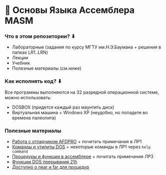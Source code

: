 # 💾 Основы Языка Ассемблера MASM

### Что в этом репозитории? ⬇
- Лабораторные (задания по курсу МГТУ им.Н.Э.Баумана + решения в папках LR1..LRN)
- Лекции
- Учебник
- Полезные материалы (см.ниже)

### Как исполнять код? ⬇
Все программы выполняются на 32 разрядной операционной системе, можно использовать:
- DOSBOX (придется каждый раз маунтить диск)
- Виртуальная машина + Windows XP (неудобно, но попадете во времена палеолита)

### Полезные материалы
- [Работа с отладчиком AFDPRO](https://pandia.ru/text/77/218/1514.php) + почитать примечания в ЛР1  
- [Команды и утилиты DOS](http://rzd2001.narod.ru/dos/dos2.html#1%20chapter) + некоторые команды в ЛР1 через ```help command```  
- [Процедуры и функции в ассемблере](https://prog-cpp.ru/asm-proc/) + почитать примечания ЛР3
- [Функции DOS прерывания 21h](http://www.codenet.ru/progr/dos/int_0026.php)
- [Доступно о near и far для процедур](http://mf.grsu.by/UchProc/livak/arxiv_22102010/kursi/programming/lections/assm/proc.htm)
